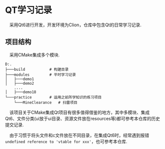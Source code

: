 # QT学习记录

&emsp;采用Qt6进行开发，开发环境为Clion，仓库中包含Qt的日常学习记录.

## 项目结构

&emsp;采用CMake集成多个模块.

```text
D:.
├───build           # 构建目录
├───modules         # 平时学习记录
│   ├───demo1
│   ├───demo2
    ....
│   ├───demo18
└───practice        # 运用之前所学知识的练习项目
    └───MineClearance   # 扫雷项目
```

&emsp;该项目关于CMake集成Qt项目有很多值得借鉴的地方，其中多模块、集成Qt6、文件分类(ui放于ui目录、资源文件放在resources等)都可参考本仓库的历史提交记录.

&emsp;由于习惯于将头文件和c文件放在不同目录，在集成Qt6时，经常遇到报错`undefined reference to 'vtable for xxx'`，也可参考本仓库.